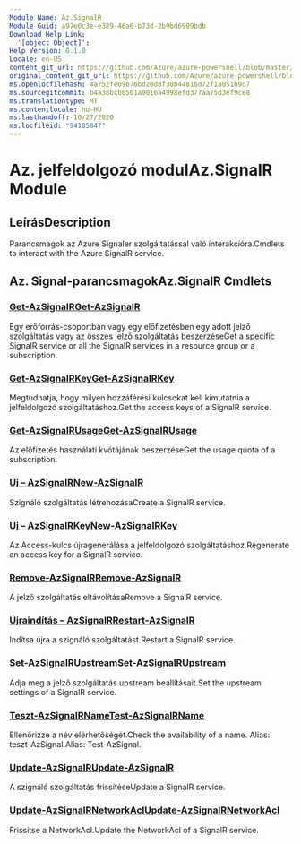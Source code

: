 ```yaml
---
Module Name: Az.SignalR
Module Guid: a97e0c3e-e389-46a6-b73d-2b9bd6909bdb
Download Help Link:
  '[object Object]': 
Help Version: 0.1.0
Locale: en-US
content_git_url: https://github.com/Azure/azure-powershell/blob/master/src/SignalR/SignalR/help/Az.SignalR.md
original_content_git_url: https://github.com/Azure/azure-powershell/blob/master/src/SignalR/SignalR/help/Az.SignalR.md
ms.openlocfilehash: 4a752fe09b76bd20d8f30b44816d72f1a051b9d7
ms.sourcegitcommit: b4a38bcb0501a9016a4998efd377aa75d3ef9ce8
ms.translationtype: MT
ms.contentlocale: hu-HU
ms.lasthandoff: 10/27/2020
ms.locfileid: "94185847"
---
```

# <span data-ttu-id="cfb44-101">Az. jelfeldolgozó modul</span><span class="sxs-lookup"><span data-stu-id="cfb44-101">Az.SignalR Module</span></span>
## <span data-ttu-id="cfb44-102">Leírás</span><span class="sxs-lookup"><span data-stu-id="cfb44-102">Description</span></span>
<span data-ttu-id="cfb44-103">Parancsmagok az Azure Signaler szolgáltatással való interakcióra.</span><span class="sxs-lookup"><span data-stu-id="cfb44-103">Cmdlets to interact with the Azure SignalR service.</span></span>

## <span data-ttu-id="cfb44-104">Az. Signal-parancsmagok</span><span class="sxs-lookup"><span data-stu-id="cfb44-104">Az.SignalR Cmdlets</span></span>
### [<span data-ttu-id="cfb44-105">Get-AzSignalR</span><span class="sxs-lookup"><span data-stu-id="cfb44-105">Get-AzSignalR</span></span>](Get-AzSignalR.md)
<span data-ttu-id="cfb44-106">Egy erőforrás-csoportban vagy egy előfizetésben egy adott jelző szolgáltatás vagy az összes jelző szolgáltatás beszerzése</span><span class="sxs-lookup"><span data-stu-id="cfb44-106">Get a specific SignalR service or all the SignalR services in a resource group or a subscription.</span></span>

### [<span data-ttu-id="cfb44-107">Get-AzSignalRKey</span><span class="sxs-lookup"><span data-stu-id="cfb44-107">Get-AzSignalRKey</span></span>](Get-AzSignalRKey.md)
<span data-ttu-id="cfb44-108">Megtudhatja, hogy milyen hozzáférési kulcsokat kell kimutatnia a jelfeldolgozó szolgáltatáshoz.</span><span class="sxs-lookup"><span data-stu-id="cfb44-108">Get the access keys of a SignalR service.</span></span>

### [<span data-ttu-id="cfb44-109">Get-AzSignalRUsage</span><span class="sxs-lookup"><span data-stu-id="cfb44-109">Get-AzSignalRUsage</span></span>](Get-AzSignalRUsage.md)
<span data-ttu-id="cfb44-110">Az előfizetés használati kvótájának beszerzése</span><span class="sxs-lookup"><span data-stu-id="cfb44-110">Get the usage quota of a subscription.</span></span>

### [<span data-ttu-id="cfb44-111">Új – AzSignalR</span><span class="sxs-lookup"><span data-stu-id="cfb44-111">New-AzSignalR</span></span>](New-AzSignalR.md)
<span data-ttu-id="cfb44-112">Szignáló szolgáltatás létrehozása</span><span class="sxs-lookup"><span data-stu-id="cfb44-112">Create a SignalR service.</span></span>

### [<span data-ttu-id="cfb44-113">Új – AzSignalRKey</span><span class="sxs-lookup"><span data-stu-id="cfb44-113">New-AzSignalRKey</span></span>](New-AzSignalRKey.md)
<span data-ttu-id="cfb44-114">Az Access-kulcs újragenerálása a jelfeldolgozó szolgáltatáshoz.</span><span class="sxs-lookup"><span data-stu-id="cfb44-114">Regenerate an access key for a SignalR service.</span></span>

### [<span data-ttu-id="cfb44-115">Remove-AzSignalR</span><span class="sxs-lookup"><span data-stu-id="cfb44-115">Remove-AzSignalR</span></span>](Remove-AzSignalR.md)
<span data-ttu-id="cfb44-116">A jelző szolgáltatás eltávolítása</span><span class="sxs-lookup"><span data-stu-id="cfb44-116">Remove a SignalR service.</span></span>

### [<span data-ttu-id="cfb44-117">Újraindítás – AzSignalR</span><span class="sxs-lookup"><span data-stu-id="cfb44-117">Restart-AzSignalR</span></span>](Restart-AzSignalR.md)
<span data-ttu-id="cfb44-118">Indítsa újra a szignáló szolgáltatást.</span><span class="sxs-lookup"><span data-stu-id="cfb44-118">Restart a SignalR service.</span></span>

### [<span data-ttu-id="cfb44-119">Set-AzSignalRUpstream</span><span class="sxs-lookup"><span data-stu-id="cfb44-119">Set-AzSignalRUpstream</span></span>](Set-AzSignalRUpstream.md)
<span data-ttu-id="cfb44-120">Adja meg a jelző szolgáltatás upstream beállításait.</span><span class="sxs-lookup"><span data-stu-id="cfb44-120">Set the upstream settings of a SignalR service.</span></span>

### [<span data-ttu-id="cfb44-121">Teszt-AzSignalRName</span><span class="sxs-lookup"><span data-stu-id="cfb44-121">Test-AzSignalRName</span></span>](Test-AzSignalRName.md)
<span data-ttu-id="cfb44-122">Ellenőrizze a név elérhetőségét.</span><span class="sxs-lookup"><span data-stu-id="cfb44-122">Check the availability of a name.</span></span> <span data-ttu-id="cfb44-123">Alias: teszt-AzSignal.</span><span class="sxs-lookup"><span data-stu-id="cfb44-123">Alias: Test-AzSignal.</span></span>

### [<span data-ttu-id="cfb44-124">Update-AzSignalR</span><span class="sxs-lookup"><span data-stu-id="cfb44-124">Update-AzSignalR</span></span>](Update-AzSignalR.md)
<span data-ttu-id="cfb44-125">A szignáló szolgáltatás frissítése</span><span class="sxs-lookup"><span data-stu-id="cfb44-125">Update a SignalR service.</span></span>

### [<span data-ttu-id="cfb44-126">Update-AzSignalRNetworkAcl</span><span class="sxs-lookup"><span data-stu-id="cfb44-126">Update-AzSignalRNetworkAcl</span></span>](Update-AzSignalRNetworkAcl.md)
<span data-ttu-id="cfb44-127">Frissítse a NetworkAcl.</span><span class="sxs-lookup"><span data-stu-id="cfb44-127">Update the NetworkAcl of a SignalR service.</span></span>

